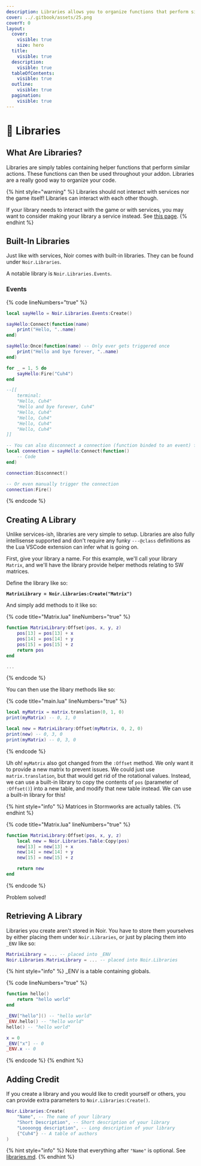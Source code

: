 ```yaml
---
description: Libraries allows you to organize functions that perform similar actions.
cover: ../.gitbook/assets/25.png
coverY: 0
layout:
  cover:
    visible: true
    size: hero
  title:
    visible: true
  description:
    visible: true
  tableOfContents:
    visible: true
  outline:
    visible: true
  pagination:
    visible: true
---
```


# 📖 Libraries

## What Are Libraries?

Libraries are simply tables containing helper functions that perform similar actions. These functions can then be used throughout your addon. Libraries are a really good way to organize your code.

{% hint style="warning" %}
Libraries should not interact with services nor the game itself! Libraries can interact with each other though.

If your library needs to interact with the game or with services, you may want to consider making your library a service instead. See [this page](services.md).
{% endhint %}

## Built-In Libraries

Just like with services, Noir comes with built-in libraries. They can be found under `Noir.Libraries`.

A notable library is `Noir.Libraries.Events`.

### Events

{% code lineNumbers="true" %}
```lua
local sayHello = Noir.Libraries.Events:Create()

sayHello:Connect(function(name)
    print("Hello, "..name)
end)

sayHello:Once(function(name) -- Only ever gets triggered once
    print("Hello and bye forever, "..name)
end)

for _ = 1, 5 do
    sayHello:Fire("Cuh4")
end

--[[
    terminal:
    "Hello, Cuh4"
    "Hello and bye forever, Cuh4"
    "Hello, Cuh4"
    "Hello, Cuh4"
    "Hello, Cuh4"
    "Hello, Cuh4"
]]

-- You can also disconnect a connection (function binded to an event) from an event
local connection = sayHello:Connect(function()
    -- Code
end)

connection:Disconnect()

-- Or even manually trigger the connection
connection:Fire()
```
{% endcode %}

## Creating A Library

Unlike services-ish, libraries are very simple to setup. Libraries are also fully intellisense supported and don't require any funky `---@class` definitions as the Lua VSCode extension can infer what is going on.

First, give your library a name. For this example, we'll call your library `Matrix`, and we'll have the library provide helper methods relating to SW matrices.

Define the library like so:

<pre class="language-lua" data-title="Matrix.lua" data-line-numbers><code class="lang-lua"><strong>MatrixLibrary = Noir.Libraries:Create("Matrix")
</strong></code></pre>

And simply add methods to it like so:

{% code title="Matrix.lua" lineNumbers="true" %}
```lua
function MatrixLibrary:Offset(pos, x, y, z)
    pos[13] = pos[13] + x
    pos[14] = pos[14] + y
    pos[15] = pos[15] + z
    return pos
end

...
```
{% endcode %}

You can then use the libary methods like so:

{% code title="main.lua" lineNumbers="true" %}
```lua
local myMatrix = matrix.translation(0, 1, 0)
print(myMatrix) -- 0, 1, 0

local new = MatrixLibrary:Offset(myMatrix, 0, 2, 0)
print(new) -- 0, 3, 0
print(myMatrix) -- 0, 3, 0
```
{% endcode %}

Uh oh! `myMatrix` also got changed from the `:Offset` method. We only want it to provide a new matrix to prevent issues. We could just use `matrix.translation`, but that would get rid of the rotational values. Instead, we can use a built-in library to copy the contents of `pos` (parameter of `:Offset()`) into a new table, and modify that new table instead. We can use a built-in library for this!

{% hint style="info" %}
Matrices in Stormworks are actually tables.
{% endhint %}

{% code title="Matrix.lua" lineNumbers="true" %}
```lua
function MatrixLibrary:Offset(pos, x, y, z)
    local new = Noir.Libraries.Table:Copy(pos)
    new[13] = new[13] + x
    new[14] = new[14] + y
    new[15] = new[15] + z

    return new
end
```
{% endcode %}

Problem solved!

## Retrieving A Library

Libraries you create aren't stored in Noir. You have to store them yourselves by either placing them under `Noir.Libraries`, or just by placing them into `_ENV` like so:

```lua
MatrixLibrary = ... -- placed into _ENV
Noir.Libraries.MatrixLibrary = ... -- placed into Noir.Libraries
```

{% hint style="info" %}
\_ENV is a table containing globals.

{% code lineNumbers="true" %}
```lua
function hello()
    return "hello world"
end

_ENV["hello"]() -- "hello world"
_ENV.hello() -- "hello world"
hello() -- "hello world"

x = 0
_ENV["x"] -- 0
_ENV.x -- 0
```
{% endcode %}
{% endhint %}

## Adding Credit

If you create a library and you would like to credit yourself or others, you can provide extra parameters to `Noir.Libraries:Create()`.

```lua
Noir.Libraries:Create(
    "Name", -- The name of your library
    "Short Description", -- Short description of your library
    "Loooongg description", -- Long description of your library
    {"Cuh4"} -- A table of authors
)
```

{% hint style="info" %}
Note that everything after `"Name"` is optional. See [libraries.md](../api-reference/noir/libraries.md "mention").
{% endhint %}

